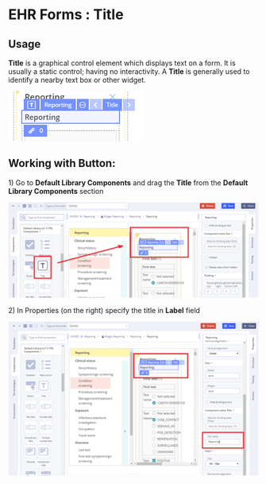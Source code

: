 # EHR Forms : Title

## **Usage** <a id="Title-Usage"></a>

**Title** is a graphical control element which displays text on a form. It is usually a static control; having no interactivity. A **Title** is generally used to identify a nearby text box or other widget.

![](.gitbook/assets/34840144.png)

## Working with Button: <a id="Title-WorkingwithButton:"></a>

1\) Go to **Default Library Components** and drag the **Title** from the **Default Library Components** section

![](.gitbook/assets/34840154.png)

2\) In Properties \(on the right\) specify the title in **Label** field

![](.gitbook/assets/34840156.png)

